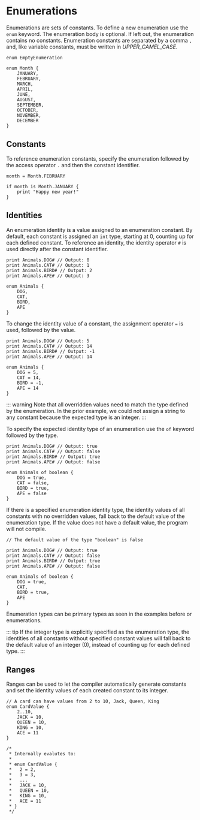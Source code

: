 # Enumerations

Enumerations are sets of constants. To define a new enumeration use the `enum` keyword. The enumeration body is optional. If left out, the enumeration contains no constants. Enumeration constants are separated by a comma `,` and, like variable constants, must be written in _UPPER_CAMEL_CASE_.

```gno
enum EmptyEnumeration

enum Month {
    JANUARY,
    FEBRUARY,
    MARCH,
    APRIL,
    JUNE,
    AUGUST,
    SEPTEMBER,
    OCTOBER,
    NOVEMBER,
    DECEMBER
}
```

## Constants

To reference enumeration constants, specify the enumeration followed by the access operator `.` and then the constant identifier.

```gno
month = Month.FEBRUARY

if month is Month.JANUARY {
    print "Happy new year!"
}
```

## Identities

An enumeration identity is a value assigned to an enumeration constant. By default, each constant is assigned an `int` type, starting at 0, counting up for each defined constant. To reference an identity, the identity operator `#` is used directly after the constant identifier.

```gno
print Animals.DOG# // Output: 0
print Animals.CAT# // Output: 1
print Animals.BIRD# // Output: 2
print Animals.APE# // Output: 3

enum Animals {
    DOG,
    CAT,
    BIRD,
    APE
}
```

To change the identity value of a constant, the assignment operator `=` is used, followed by the value.

```gno
print Animals.DOG# // Output: 5
print Animals.CAT# // Output: 14
print Animals.BIRD# // Output: -1
print Animals.APE# // Output: 14

enum Animals {
    DOG = 5,
    CAT = 14,
    BIRD = -1,
    APE = 14
}
```

::: warning
Note that all overridden values need to match the type defined by the enumeration. In the prior example, we could not assign a string to any constant because the expected type is an integer.
:::

To specify the expected identity type of an enumeration use the `of` keyword followed by the type.

```gno
print Animals.DOG# // Output: true
print Animals.CAT# // Output: false
print Animals.BIRD# // Output: true
print Animals.APE# // Output: false

enum Animals of boolean {
    DOG = true,
    CAT = false,
    BIRD = true,
    APE = false
}
```

If there is a specified enumeration identity type, the identity values of all constants with no overridden values, fall back to the default value of the enumeration type. If the value does not have a default value, the program will not compile.

```gno
// The default value of the type "boolean" is false

print Animals.DOG# // Output: true
print Animals.CAT# // Output: false
print Animals.BIRD# // Output: true
print Animals.APE# // Output: false

enum Animals of boolean {
    DOG = true,
    CAT,
    BIRD = true,
    APE
}
```

Enumeration types can be primary types as seen in the examples before or enumerations.

::: tip
If the integer type is explicitly specified as the enumeration type, the identities of all constants without specified constant values will fall back to the default value of an integer (0), instead of counting up for each defined type.
:::

## Ranges

Ranges can be used to let the compiler automatically generate constants and set the identity values of each created constant to its integer.

```gno
// A card can have values from 2 to 10, Jack, Queen, King
enum CardValue {
    2..10,
    JACK = 10,
    QUEEN = 10,
    KING = 10,
    ACE = 11
}

/*
 * Internally evalutes to:
 *
 * enum CardValue {
 *   2 = 2,
 *   3 = 3,
 *   ...
 *   JACK = 10,
 *   QUEEN = 10,
 *   KING = 10,
 *   ACE = 11
 * }
 */
```
